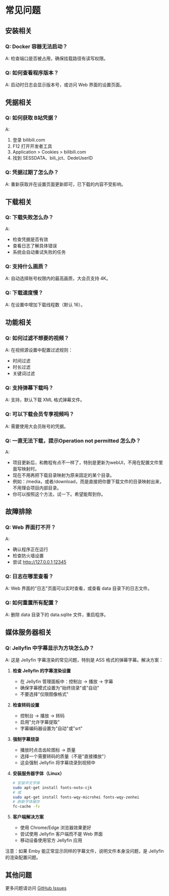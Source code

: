 # 常见问题

## 安装相关

### Q: Docker 容器无法启动？
A: 检查端口是否被占用，确保挂载路径有读写权限。

### Q: 如何查看程序版本？
A: 启动时日志会显示版本号，或访问 Web 界面的设置页面。

## 凭据相关

### Q: 如何获取 B站凭据？
A: 
1. 登录 bilibili.com
2. F12 打开开发者工具
3. Application > Cookies > bilibili.com
4. 找到 SESSDATA、bili_jct、DedeUserID

### Q: 凭据过期了怎么办？
A: 重新获取并在设置页面更新即可，已下载的内容不受影响。

## 下载相关

### Q: 下载失败怎么办？
A: 
- 检查凭据是否有效
- 查看日志了解具体错误
- 系统会自动重试失败的任务

### Q: 支持什么画质？
A: 自动选择账号权限内的最高画质，大会员支持 4K。

### Q: 下载速度慢？
A: 在设置中增加下载线程数（默认 16）。

## 功能相关

### Q: 如何过滤不想要的视频？
A: 在视频源设置中配置过滤规则：
- 时间过滤
- 时长过滤
- 关键词过滤

### Q: 支持弹幕下载吗？
A: 支持，默认下载 XML 格式弹幕文件。

### Q: 可以下载会员专享视频吗？
A: 需要使用大会员账号的凭据。

### Q: 一直无法下载，提示Operation not permitted 怎么办？
A: 
- 项目更新后，和教程有点不一样了，特别是更新为webUI，不用在配置文件里面写映射时。
- 现在不用再把下载目录映射为原来固定的某个目录。
- 例如：/media，或者/download，而是直接把你要下载文件的目录映射出来，不用理会项目内部目录。
- 你可以按照这个方法，试一下。希望能帮到你。

## 故障排除

### Q: Web 界面打不开？
A: 
- 确认程序正在运行
- 检查防火墙设置
- 尝试 http://127.0.0.1:12345

### Q: 日志在哪里查看？
A: Web 界面的"日志"页面可以实时查看，或查看 data 目录下的日志文件。

### Q: 如何重置所有配置？
A: 删除 data 目录下的 data.sqlite 文件，重启程序。

## 媒体服务器相关

### Q: Jellyfin 中字幕显示为方块怎么办？
A: 这是 Jellyfin 字幕渲染的常见问题，特别是 ASS 格式的弹幕字幕。解决方案：

1. **检查 Jellyfin 的字幕渲染设置**
   - 在 Jellyfin 管理面板中：控制台 → 播放 → 字幕
   - 确保字幕模式设置为"始终烧录"或"自动"
   - 不要选择"仅限图像格式"

2. **检查转码设置**
   - 控制台 → 播放 → 转码
   - 启用"允许字幕提取"
   - 字幕编码器设置为"自动"或"srt"

3. **强制字幕烧录**
   - 播放时点击齿轮图标 → 质量
   - 选择一个需要转码的质量（不是"直接播放"）
   - 这会强制 Jellyfin 将字幕烧录到视频中

4. **安装服务器字体（Linux）**
   ```bash
   # 安装中文字体
   sudo apt-get install fonts-noto-cjk
   # 或
   sudo apt-get install fonts-wqy-microhei fonts-wqy-zenhei
   # 刷新字体缓存
   fc-cache -fv
   ```

5. **客户端解决方案**
   - 使用 Chrome/Edge 浏览器效果更好
   - 尝试使用 Jellyfin 客户端而不是 Web 界面
   - 移动设备使用官方 Jellyfin 应用

注意：如果 Emby 能正常显示同样的字幕文件，说明文件本身没问题，是 Jellyfin 的渲染配置问题。

## 其他问题

更多问题请访问 [GitHub Issues](https://github.com/qq1582185982/bili-sync-01/issues)